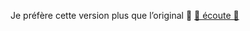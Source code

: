 Je préfère cette version plus que l’original 👀 <a href="https://www.youtube.com/watch?v=YGNBMIvybX4">🎵 écoute 👀</a>
